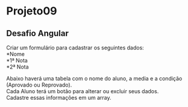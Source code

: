 # Projeto09
## Desafio Angular
Criar um formulário para cadastrar os seguintes dados:   
*Nome   
*1ª Nota   
*2ª Nota

Abaixo haverá uma tabela com o nome do aluno, a media e a condição (Aprovado ou Reprovado).   
Cada Aluno terá um botão para alterar ou excluir seus dados.   
Cadastre essas informações em um array.   

